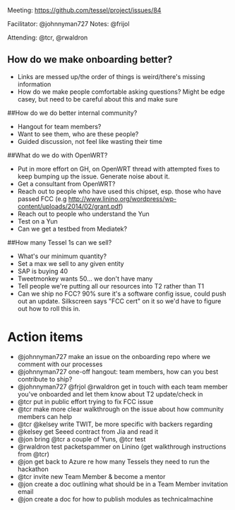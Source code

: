 Meeting: https://github.com/tessel/project/issues/84

Facilitator: @johnnyman727
Notes: @frijol

Attending: @tcr, @rwaldron

## How do we make onboarding better?
* Links are messed up/the order of things is weird/there's missing information
* How do we make people comfortable asking questions? Might be edge casey, but need to be careful about this and make sure

##How do we do better internal community?
* Hangout for team members?
* Want to see them, who are these people?
* Guided discussion, not feel like wasting their time

##What do we do with OpenWRT?
* Put in more effort on GH, on OpenWRT thread with attempted fixes to keep bumping up the issue. Generate noise about it.
* Get a consultant from OpenWRT?
* Reach out to people who have used this chipset, esp. those who have passed FCC (e.g http://www.linino.org/wordpress/wp-content/uploads/2014/02/grant.pdf)
* Reach out to people who understand the Yun
* Test on a Yun
* Can we get a testbed from Mediatek?

##How many Tessel 1s can we sell?
* What's our minimum quantity?
* Set a max we sell to any given entity
* SAP is buying 40
* Tweetmonkey wants 50... we don't have many
* Tell people we're putting all our resources into T2 rather than T1
* Can we ship no FCC? 90% sure it's a software config issue, could push out an update. Silkscreen says "FCC cert" on it so we'd have to figure out how to roll this in.


# Action items

* @johnnyman727 make an issue on the onboarding repo where we comment with our processes
* @johnnyman727 one-off hangout: team members, how can you best contribute to ship?
* @johnnyman727 @frjol @rwaldron get in touch with each team member you've onboarded and let them know about T2 update/check in
* @tcr put in public effort trying to fix FCC issue
* @tcr make more clear walkthrough on the issue about how community members can help
* @tcr @kelsey write TWIT, be more specific with backers regarding
* @kelsey get Seeed contract from Jia and read it
* @jon bring @tcr a couple of Yuns, @tcr test
* @rwaldron test packetspammer on Linino (get walkthrough instructions from @tcr)
* @jon get back to Azure re how many Tessels they need to run the hackathon
* @tcr invite new Team Member & become a mentor
* @jon create a doc outlining what should be in a Team Member invitation email
* @jon create a doc for how to publish modules as technicalmachine
